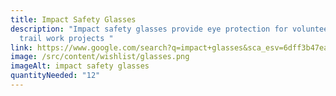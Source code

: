 ```yaml
---
title: Impact Safety Glasses
description: "Impact safety glasses provide eye protection for volunteers during
  trail work projects "
link: https://www.google.com/search?q=impact+glasses&sca_esv=6dff3b47ea39d1e5&rlz=1C1GCEA_enUS1088US1088&udm=28&biw=1920&bih=919&sxsrf=ADLYWIK6c-7WLoifFxKpSpq026y8Guqnww%3A1721749263141&ei=D8-fZoWtCPu_0PEPjsegmAs&ved=0ahUKEwjF8OLpv72HAxX7HzQIHY4jCLMQ4dUDCBA&uact=5&oq=impact+glasses&gs_lp=Egxnd3Mtd2l6LXNlcnAiDmltcGFjdCBnbGFzc2VzMgYQABgWGB4yBhAAGBYYHjIGEAAYFhgeSNQeUKkOWMUdcAF4AZABAJgBYqAB9giqAQIxNLgBA8gBAPgBAZgCD6AClgnCAgoQABiwAxjWBBhHwgIKEAAYgAQYQxiKBcICBRAAGIAEwgIHEAAYgAQYDcICChAAGIAEGNYFGA2YAwCIBgGQBgiSBwIxNaAH1EM&sclient=gws-wiz-serp
image: /src/content/wishlist/glasses.png
imageAlt: impact safety glasses
quantityNeeded: "12"
---
```

